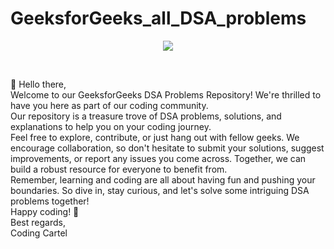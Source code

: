# GeeksforGeeks_all_DSA_problems
<p align="center"><img src="https://media.geeksforgeeks.org/wp-content/cdn-uploads/20200817185016/gfg_complete_logo_2x-min.png"></p><br>
<p>👋 Hello there,<br>
Welcome to our GeeksforGeeks DSA Problems Repository! We're thrilled to have you here as part of our coding community.<br>
Our repository is a treasure trove of DSA problems, solutions, and explanations to help you on your coding journey.<br>
Feel free to explore, contribute, or just hang out with fellow geeks. We encourage collaboration, so don't hesitate to submit your solutions, suggest improvements, or report any issues you come across. Together, we can build a robust resource for everyone to benefit from.<br>
Remember, learning and coding are all about having fun and pushing your boundaries. So dive in, stay curious, and let's solve some intriguing DSA problems together!<br>
Happy coding! 🚀<br>
Best regards,<br>
Coding Cartel</p>
